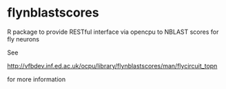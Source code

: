# flynblastscores
R package to provide RESTful interface via opencpu to NBLAST scores for fly neurons

See 

http://vfbdev.inf.ed.ac.uk/ocpu/library/flynblastscores/man/flycircuit_topn

for more information
